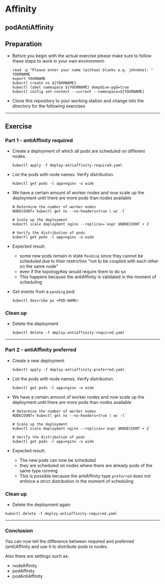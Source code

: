 # Affinity

## podAntiAffinity

## Preparation

* Before you begin with the actual exercise please make sure to follow these steps to work in your own environment:

  ```shell
  read -p "Please enter your name (without blanks e.g. johndoe): " YOURNAME
  export YOURNAME
  kubectl create ns ${YOURNAME}
  kubectl label namespace ${YOURNAME} deepdive-pgd=true
  kubectl config set-context --current --namespace=${YOURNAME}
  ```

* Clone this repository to your working station and change into the directory for the following exercises

---

## Exercise

### Part 1 - antiAffinity required

* Create a deployment of which all pods are scheduled on different nodes.

  ```shell
  kubectl apply -f deploy-antiaffinity-required.yaml 
  ```

* List the pods with node names. Verify distribution.

  ```shell
  kubectl get pods -l app=nginx -o wide
  ```

* We have a certain amount of worker nodes and now scale up the deployment until there are more pods than nodes available

  ```shell
  # Determine the number of worker nodes
  NODECOUNT=`kubectl get no --no-headers=true | wc -l`
  
  # Scale up the deployment
  kubectl scale deployment nginx --replicas=`expr $NODECOUNT + 2`
  
  # Verify the distribution of pods
  kubectl get pods -l app=nginx -o wide
  ```

* Expected result:
  * some new pods remain in state `Pending` since they cannot be scheduled due to their
    restriction "not to be coupled with each other on the same node"
  * even if the topologyKey would require them to do so
  * This happens because the antiAffinity is validated in the moment of scheduling

* Get events from a `pending` pod:

  ```shell
  kubectl describe po <POD-NAME>
  ```

### Clean up

* Delete the deployment

  ```shell
  kubectl delete -f deploy-antiaffinity-required.yaml
  ```

---

### Part 2 - antiAffinity preferred

* Create a new deployment

  ```shell
  kubectl apply -f deploy-antiaffinity-preferred.yaml
  ```

* List the pods with node names. Verify distribution.

  ```shell
  kubectl get pods -l app=nginx -o wide
  ```

* We have a certain amount of worker nodes and now scale up the deployment until there are more pods than nodes available

  ```shell
  # Determine the number of worker nodes
  NODECOUNT=`kubectl get no --no-headers=true | wc -l`
  
  # Scale up the deployment
  kubectl scale deployment nginx --replicas=`expr $NODECOUNT + 2`
  
  # Verify the distribution of pods
  kubectl get pods -l app=nginx -o wide
  ```

* Expected result:
  * The new pods can now be scheduled
  * they are scheduled on nodes where there are already pods of the same type running
  * This is possible because the antiAffinity type `preferred` does not enforce a strict
    distribution in the moment of scheduling

### Clean up

* Delete the deployment again

```shell
kubectl delete -f deploy-antiaffinity-required.yaml
```

---

### Conclusion

You can now tell the difference between required and preferred (anti)Affinity
and use it to distribute pods to nodes.

Also there are settings such as:
- nodeAffinity
- podAffinity
- podAntiAffinity
